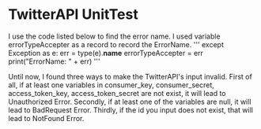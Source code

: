 # TwitterAPI UnitTest
I use the code listed below to find the error name. I used variable errorTypeAccepter as a record to record the ErrorName. 
'''
    except Exception as e:
        err = type(e).__name__
        errorTypeAccepter = err
        print("ErrorName: " + err)
'''

Until now, I found three ways to make the TwitterAPI's input invalid.
First of all, if at least one variables in consumer_key, consumer_secret, access_token_key, access_token_secret are not exist, it will lead to Unauthorized Error.
Secondly, if at least one of the variables are null, it will lead to BadRequest Error.
Thirdly, if the id you input does not exist, that will lead to NotFound Error.
